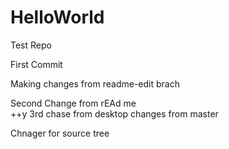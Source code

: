 
# HelloWorld
Test Repo

First Commit

Making changes from readme-edit brach

Second Change from rEAd me          
++y 3rd chase from desktop
changes from master


Chnager for source tree

